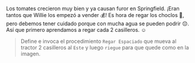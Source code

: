<gs-attire attire-url="https://raw.githubusercontent.com/MumukiProject/mumuki-guia-gobstones-practica-procedimientos-kids/master/assets/attires/config.json"></gs-attire>
<gs-toolbox toolbox-url="https://raw.githubusercontent.com/MumukiProject/mumuki-guia-gobstones-practica-procedimientos-kids/master/assets/toolbox_1553290173357.xml"></gs-toolbox>

Los tomates crecieron muy bien y ya causan furor en Springfield. ¡Eran tantos que Willie los empezó a vender :moneybag:! Es hora de regar los choclos  :corn:, pero debemos tener cuidado porque con mucha agua se pueden podrir :pensive:. Así que primero aprendamos a regar cada 2 casilleros. :relaxed:

> Define e invoca el procedimiento `Regar Espaciado` que mueva al tractor 2 casilleros al  `Este` y luego `riegue` para que quede como en la imagen.
